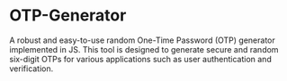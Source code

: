 # OTP-Generator
A robust and easy-to-use random One-Time Password (OTP) generator implemented in JS. This tool is designed to generate secure and random six-digit OTPs for various applications such as user authentication and verification.
